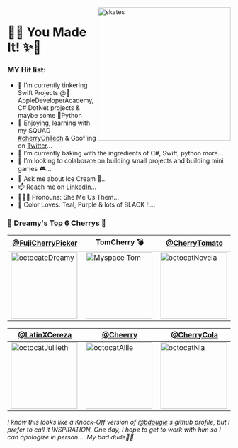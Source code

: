 
<img align="right" width="300"  src="https://user-images.githubusercontent.com/53249146/95529167-34cdf280-09a8-11eb-9ae3-6e1cd0bc5190.jpg"  alt="skates" > 


# 💜✨ You Made It! ✨💜




<!--
**Dreamy26/Dreamy26** is a ✨ _special_ ✨ repository because its `README.md` (this file) appears on your GitHub profile.
-->

### MY Hit list:


- 🧚 I’m currently tinkering Swift Projects @🍏AppleDeveloperAcademy, C# DotNet projects & maybe some 🐍Python
- 🍒 Enjoying, learning with my SQUAD [#cherryOnTech](https://github.com/cherryontech) & Goof'ing on [Twitter](https://twitter.com/Dreamy26_)...
- 🥞 I’m currently baking with the ingredients of C#, Swift, python more...
- 👯 I’m looking to colaborate on building small projects and building mini games 🎮...
- 💬 Ask me about Ice Cream 🍦...
- 📫 Reach me on [LinkedIn](https://www.linkedin.com/in/adryennewilson/)...
- 💁🏽‍♀️ Pronouns: She Me Us Them...
- 🥳 Color Loves: Teal, Purple & lots of BLACK !!...



###  🍒 Dreamy's Top 6 Cherrys 🍒 


[@FujiCherryPicker](https://github.com/Dreamy26) | TomCherry 💣 | [@CherryTomato](https://github.com/novellac) |  
--- | --- | --- | 
<img align="left" width="150" height="150" src="https://user-images.githubusercontent.com/53249146/95519246-c16db600-0992-11eb-95e1-7cd1b4feaf4f.png" alt="octocateDreamy"> | <img align="left" width="150" height="150" src="https://wittenbrock.github.io/toms-myspace-page/pictures/tom-pic.jpg" alt="Myspace Tom"> | <img align="left" width="150" height="150" src="https://user-images.githubusercontent.com/53249146/95527647-e9194a00-09a3-11eb-89de-f28a3b035d53.png" alt="octocatNovela"> | 

[@LatinXCereza](https://github.com/julietafb) | [@Cheerry](https://github.com/alliequintano) |[@CherryCola](https://github.com/orgs/cherryontech/people/NiaCLay) | [@GabiCherry]() | 
--- | --- | --- | --- |
<img align="left" width="150" height="150" src="https://user-images.githubusercontent.com/53249146/95528535-6219a100-09a6-11eb-93e7-e8727a3d2efa.png" alt="octocatJullieth"> | <img align="left" width="150" height="150" src="https://user-images.githubusercontent.com/53249146/95528015-ecf99c00-09a4-11eb-95e8-480db2a8eb97.jpg" alt="octocatAllie"> | <img align="left" width="150" height="150" src="https://user-images.githubusercontent.com/53249146/95687843-2ebc5980-0bd4-11eb-9ab8-11d37270c20b.png" alt="octocatNia"> | <img align="left" width="150" height="150" src="https://user-images.githubusercontent.com/53249146/95687873-5ad7da80-0bd4-11eb-9d98-ee89b09c3edb.png" alt="octocatGabi"> 

_I know this looks like a Knock-Off version of [@bdougie](https://github.com/bdougie)'s github profile, but I prefer to call it INSPIRATION. One day, I hope to get to work with him so I can apologize in person.... My bad dude🥺😩_


